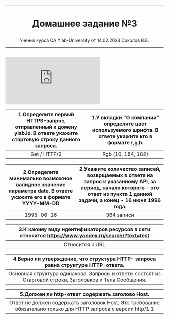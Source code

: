 _________________________________________________________________

# <p align="center">Домашнее задание №3</p>

<p align="center">Ученик курса QA Ylab-University от 14.02.2023 Соколов В.Е.</p>

__________________________________________________________________	
![progress](http://www.yarntomato.com/percentbarmaker/button.php?barPosition=100&leftFill=%23FF0000 "progress")
---

|1.Определите первый HTTPS-запрос, отправленный к домену ylab.io. В ответе укажите стартовую строку данного запроса.|1.У вкладки "О компании" определите цвет используемого шрифта. В ответе укажите кго в формате r,g,b.|
|:---:|:---:|
|Get / HTTP/2|Rgb (10, 184, 182)|

|2.Определите минимально возможное валидное значение параметра date. В ответе укажите его в формате YYYY-MM-DD|2.Укажите количество записей, возврщаемых в ответе на запрос к указанному API, за период, начало которого - это ответ из пункта 1 данной задачи, а конец - 16 июня 1996 года.|
|:--:|:--:|
|1995-06-16|364 записи|

|3.К какому виду идентификаторов ресурсов в сети относится https://www.yandex.ru/search/?text=test|
|:--:|
|Относится к URL|

|4.Верно ли утверждение, что структура HTTP- запроса равна структуре HTTP-ответа.|
|:--:|
|Основная структура одинакова. Запросы и ответы состоят из Стартовой строки, Заголовков и Тела Сообщения.|

|5.Должен ли http-ответ содержать заголово Host.|
|:--:|
|Ответ не должен содержать заголовок Host. Это требование обязательно только для HTTP запроса с версии http/1.1|
